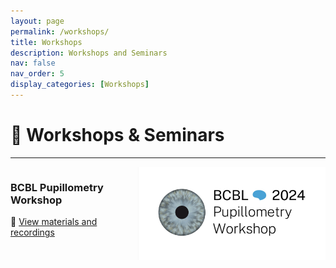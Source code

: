 ```yaml
---
layout: page
permalink: /workshops/
title: Workshops
description: Workshops and Seminars
nav: false
nav_order: 5
display_categories: [Workshops]
---
```


# 🧠 Workshops & Seminars

---
<div style="overflow: hidden;">

<img src="/assets/img/pupillometryBCBL.png" alt="BCBL Pupillometry Workshop" style="float: right; margin: 0 0 1em 1em; max-width: 300px;">

### BCBL Pupillometry Workshop

📂 [View materials and recordings](https://docs.google.com/folderview?authuser=0&id=1JI_4mXyyRKmDZk7Ca1-e8hLKNzxxdnyI)

</div>
